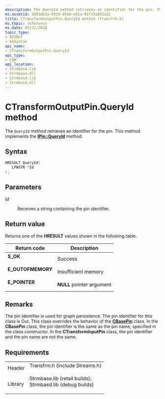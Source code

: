 ```yaml
---
description: The QueryId method retrieves an identifier for the pin. This method implements the IPin::QueryId method.
ms.assetid: 3d83db3a-b919-454d-a91a-91f33a952a22
title: CTransformOutputPin.QueryId method (Transfrm.h)
ms.topic: reference
ms.date: 05/31/2018
topic_type: 
- APIRef
- kbSyntax
api_name: 
- CTransformOutputPin.QueryId
api_type: 
- COM
api_location: 
- Strmbase.lib
- Strmbase.dll
- Strmbasd.lib
- Strmbasd.dll
---
```


# CTransformOutputPin.QueryId method

The `QueryId` method retrieves an identifier for the pin. This method implements the [**IPin::QueryId**](/windows/desktop/api/Strmif/nf-strmif-ipin-queryid) method.

## Syntax


```C++
HRESULT QueryId(
   LPWSTR *Id
);
```



## Parameters

<dl> <dt>

*Id* 
</dt> <dd>

Receives a string containing the pin identifier.

</dd> </dl>

## Return value

Returns one of the **HRESULT** values shown in the following table.



| Return code                                                                                   | Description                          |
|-----------------------------------------------------------------------------------------------|--------------------------------------|
| <dl> <dt>**S\_OK**</dt> </dl>          | Success<br/>                   |
| <dl> <dt>**E\_OUTOFMEMORY**</dt> </dl> | Insufficient memory<br/>       |
| <dl> <dt>**E\_POINTER**</dt> </dl>     | **NULL** pointer argument<br/> |



 

## Remarks

The pin identifier is used for graph persistence. The pin identifier for this class is Out. This class overrides the behavior of the [**CBasePin**](cbasepin.md) class. In the **CBasePin** class, the pin identifier is the same as the pin name, specified in the class constructor. In the **CTransformInputPin** class, the pin identifier and the pin name are not the same.

## Requirements



|                    |                                                                                                                                                                                            |
|--------------------|--------------------------------------------------------------------------------------------------------------------------------------------------------------------------------------------|
| Header<br/>  | <dl> <dt>Transfrm.h (include Streams.h)</dt> </dl>                                                                                  |
| Library<br/> | <dl> <dt>Strmbase.lib (retail builds); </dt> <dt>Strmbasd.lib (debug builds)</dt> </dl> |



 

 




